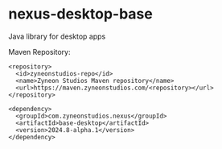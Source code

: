 # nexus-desktop-base
Java library for desktop apps

Maven Repository:
```
<repository>
  <id>zyneonstudios-repo</id>
  <name>Zyneon Studios Maven repository</name>
  <url>https://maven.zyneonstudios.com/<repository></url>
</repository>
```

```
<dependency>
  <groupId>com.zyneonstudios.nexus</groupId>
  <artifactId>base-desktop</artifactId>
  <version>2024.8-alpha.1</version>
</dependency>
```
